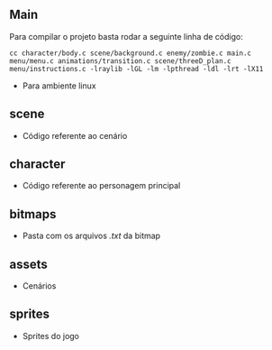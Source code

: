 ## Main

Para compilar o projeto basta rodar a seguinte linha de código:

```
cc character/body.c scene/background.c enemy/zombie.c main.c menu/menu.c animations/transition.c scene/threeD_plan.c menu/instructions.c -lraylib -lGL -lm -lpthread -ldl -lrt -lX11
```

- Para ambiente linux

## scene

- Código referente ao cenário

## character

- Código referente ao personagem principal

## bitmaps

- Pasta com os arquivos _.txt_ da bitmap

## assets

- Cenários

## sprites

- Sprites do jogo
